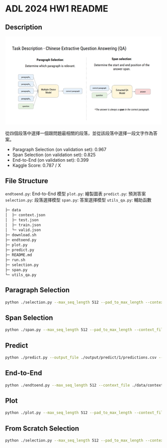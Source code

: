 # ADL 2024 HW1 README

## Description

![ADL 2024 HW1 Description](./image/image.png)

從四個段落中選擇一個跟問題最相關的段落，並從該段落中選擇一段文字作為答案。

- Paragraph Selection (on validation set): 0.967
- Span Selection (on validation set): 0.825
- End-to-End (on validation set): 0.399
- Kaggle Score: 0.787 / X

## File Structure

`endtoend.py`: End-to-End 模型
`plot.py`: 繪製圖表
`predict.py`: 預測答案
`selection.py`: 段落選擇模型
`span.py`: 答案選擇模型
`utils_qa.py`: 輔助函數

```bashs
├─ data
│  ├─ context.json
│  ├─ test.json
│  ├─ train.json
│  └─ valid.json
├─ download.sh
├─ endtoend.py
├─ plot.py
├─ predict.py
├─ README.md
├─ run.sh
├─ selection.py
├─ span.py
└─ utils_qa.py
```

## Paragraph Selection

```bash
python ./selection.py --max_seq_length 512 --pad_to_max_length --context_file ./data/context.json --train_file ./data/train.json --validation_file ./data/valid.json --model_name_or_path hfl/chinese-macbert-base --gradient_accumulation_steps 32 --per_device_train_batch_size 2 --per_device_eval_batch_size 2 --learning_rate 5e-5  --num_train_epochs 1 --lr_scheduler_type cosine --output_dir ./output/select/1 --seed 42
```

## Span Selection

```bash
python ./span.py --max_seq_length 512 --pad_to_max_length --context_file ./data/context.json --train_file ./data/train.json --validation_file ./data/valid.json --model_name_or_path hfl/chinese-macbert-base --per_device_train_batch_size 8 --per_device_eval_batch_size 8 --gradient_accumulation_steps 4 --learning_rate 5e-5 --num_train_epochs 3 --lr_scheduler_type cosine --output_dir ./output/span/1 --seed 42 --max_answer_length 40 --n_best_size 40
```

## Predict

```bash
python ./predict.py --output_file ./output/predict/1/predictions.csv --max_seq_length 512 --pad_to_max_length --selection_model_name_or_path ./output/select/1 --extra_model_name_or_path ./output/span/1 --max_answer_length 40 --n_best_size 40
```

## End-to-End

```bash
python ./endtoend.py --max_seq_length 512 --context_file ./data/context.json --train_file ./data/train.json --validation_file ./data/valid.json --pad_to_max_length --model_name_or_path xlnet/xlnet-base-cased --per_device_train_batch_size 2 --per_device_eval_batch_size 2 --gradient_accumulation_steps 32 --learning_rate 3e-5 --num_train_epochs 2 --lr_scheduler_type cosine --output_dir ./output/end/1 --seed 42
```

## Plot

```bash
python ./plot.py --max_seq_length 512 --pad_to_max_length --context_file ./data/context.json --train_file ./data/train.json --validation_file ./data/valid.json --model_name_or_path hfl/chinese-macbert-base --per_device_train_batch_size 8 --per_device_eval_batch_size 8 --gradient_accumulation_steps 4 --learning_rate 5e-5 --num_train_epochs 1 --lr_scheduler_type cosine --output_dir ./output/plot/1 --seed 42 --max_answer_length 40 --n_best_size 40
```

## From Scratch Selection

```bash
python ./selection.py --max_seq_length 512 --pad_to_max_length --context_file ./data/context.json --train_file ./data/train.json --validation_file ./data/valid.json --model_type bert --tokenizer_name hfl/chinese-macbert-base --gradient_accumulation_steps 16 --per_device_train_batch_size 2 --per_device_eval_batch_size 2 --learning_rate 5e-5 --num_train_epochs 1 --lr_scheduler_type cosine --output_dir ./output/select/100 --seed 42
```
